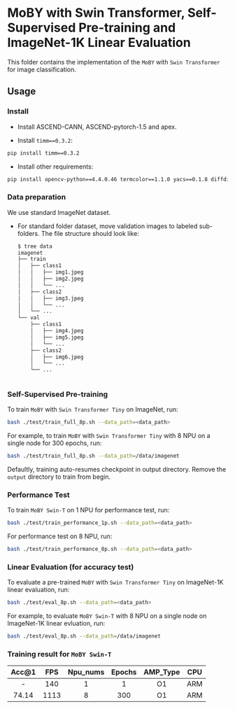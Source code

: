 # MoBY with Swin Transformer, Self-Supervised Pre-training and ImageNet-1K Linear Evaluation

This folder contains the implementation of the `MoBY` with `Swin Transformer` for image classification.

## Usage

### Install

- Install ASCEND-CANN, ASCEND-pytorch-1.5 and apex.

- Install `timm==0.3.2`:

```bash
pip install timm==0.3.2
```

- Install other requirements:

```bash
pip install opencv-python==4.4.0.46 termcolor==1.1.0 yacs==0.1.8 diffdist
```

### Data preparation

We use standard ImageNet dataset.

- For standard folder dataset, move validation images to labeled sub-folders. The file structure should look like:
  ```bash
  $ tree data
  imagenet 
  ├── train
  │   ├── class1
  │   │   ├── img1.jpeg
  │   │   ├── img2.jpeg
  │   │   └── ...
  │   ├── class2
  │   │   ├── img3.jpeg
  │   │   └── ...
  │   └── ...
  └── val
      ├── class1
      │   ├── img4.jpeg
      │   ├── img5.jpeg
      │   └── ...
      ├── class2
      │   ├── img6.jpeg
      │   └── ...
      └── ...
 
  ```

### Self-Supervised Pre-training

To train `MoBY` with `Swin Transformer Tiny` on ImageNet, run:

```bash
bash ./test/train_full_8p.sh --data_path=<data_path>
```

For example, to train `MoBY` with `Swin Transformer Tiny` with 8 NPU on a single node for 300 epochs, run:

```bash
bash ./test/train_full_8p.sh --data_path=/data/imagenet
```

Defaultly, training auto-resumes checkpoint in output directory. Remove the `output` directory to train from begin.

### Performance Test

To train `MoBY Swin-T` on 1 NPU for performance test, run:

```bash
bash ./test/train_performance_1p.sh --data_path=<data_path>
```

For performance test on 8 NPU, run:

```bash
bash ./test/train_performance_8p.sh --data_path=<data_path>
```

### Linear Evaluation (for accuracy test)

To evaluate a pre-trained `MoBY` with `Swin Transformer Tiny` on ImageNet-1K linear evaluation, run:

```bash
bash ./test/eval_8p.sh --data_path=<data_path>
```

For example, to evaluate `MoBY Swin-T` with 8 NPU on a single node on ImageNet-1K linear evluation, run:

```bash
bash ./test/eval_8p.sh --data_path=/data/imagenet
```

### Training result for `MoBY Swin-T`

| Acc@1    | FPS       | Npu_nums | Epochs   | AMP_Type | CPU |
| :------: | :------:  | :------: | :------: | :------: |:------:|
| -        | 140      | 1        | 1        | O1       | ARM |
| 74.14    | 1113      | 8        | 300      | O1       | ARM |